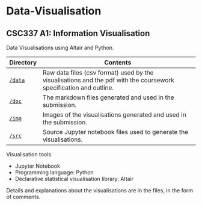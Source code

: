 # Data-Visualisation

## CSC337 A1: Information Visualisation
Data Visualisations using Altair and Python.

Directory         | Contents
----------------- | -----------------
[`/data`](./data) | Raw data files (csv format) used by the visualisations and the pdf with the coursework specification and outline.
[`/doc`](./doc)   | The markdown files generated and used in the submission.
[`/img`](./img)   | Images of the visualisations generated and used in the submission.
[`/src`](./src)   | Source Jupyter notebook files used to generate the visualisations.

Visualisation tools 
* Jupyter Notebook 
* Programming language: Python 
* Declarative statistical visualisation library: Altair

Details and explanations about the visualisations are in the files, in the form of comments.
